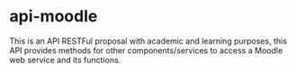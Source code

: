 # api-moodle
 This is an API RESTFul proposal with academic and learning purposes, this API provides methods for other components/services to access a Moodle web service and its functions. 
